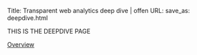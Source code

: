 Title: Transparent web analytics deep dive | offen
URL:
save_as: deepdive.html

THIS IS THE DEEPDIVE PAGE


<p><a href="/index.html" class="btn">Overview</a></p>
